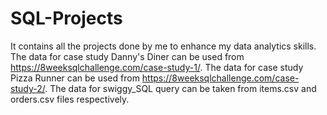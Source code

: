 # SQL-Projects
It contains all the projects done by me to enhance my data analytics skills.
The data for case study Danny's Diner can be used from https://8weeksqlchallenge.com/case-study-1/.
The data for case study Pizza Runner can be used from https://8weeksqlchallenge.com/case-study-2/.
The data for swiggy_SQL query can be taken from items.csv and orders.csv files respectively.

